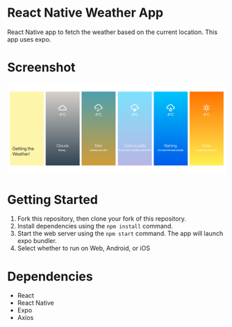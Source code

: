# React Native Weather App

React Native app to fetch the weather based on the current location. This app uses expo.

# Screenshot
!["weather"](https://github.com/kolpp15/react-native-weather-app/blob/main/docs/weather.png?raw=true)

# Getting Started
1. Fork this repository, then clone your fork of this repository.
2. Install dependencies using the `npm install` command.
3. Start the web server using the `npm start` command. The app will launch expo bundler.
4. Select whether to run on Web, Android, or iOS

# Dependencies
- React
- React Native
- Expo
- Axios